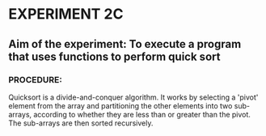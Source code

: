 # EXPERIMENT 2C
## Aim of the experiment: To execute a program that uses functions to perform quick sort
### PROCEDURE:
Quicksort is a divide-and-conquer algorithm. It works by selecting a 'pivot' element from the array and partitioning the other elements into two sub-arrays, according to whether they are less than or greater than the pivot. The sub-arrays are then sorted recursively.
